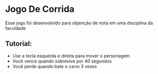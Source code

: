 # Jogo De Corrida
Esse jogo foi desenvolvido para objenção de nota em uma disciplina da faculdade

## Tutorial:
- Use a tecla esquerda e direita para mover o personagem
- Você vence quando sobrevive por 40 segundos
- Você perde quando bate o carro 3 vezes
